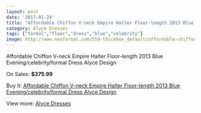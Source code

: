 ```yaml
---
layout: post
date: '2017-01-24'
title: "Affordable Chiffon V-neck Empire Halter Floor-length 2013 Blue Evening/celebrity/formal Dress Alyce Design"
category: Alyce Dresses
tags: ["formal","floor","dress","blue","celebrity"]
image: http://www.neoformal.com/559-thickbox_default/affordable-chiffon-v-neck-empire-halter-floor-length-2013-blue-evening-celebrity-formal-dress-alyce-design.jpg
---
```

Affordable Chiffon V-neck Empire Halter Floor-length 2013 Blue Evening/celebrity/formal Dress Alyce Design

On Sales: **$375.99**
<a href="https://www.neoformal.com/en/alyce-dresses/197-affordable-chiffon-v-neck-empire-halter-floor-length-2013-blue-evening-celebrity-formal-dress-alyce-design.html"><amp-img layout="responsive" width="600" height="600" src="//www.neoformal.com/559-thickbox_default/affordable-chiffon-v-neck-empire-halter-floor-length-2013-blue-evening-celebrity-formal-dress-alyce-design.jpg" alt="Affordable Chiffon V-neck Empire Halter Floor-length 2013 Blue Evening/celebrity/formal Dress Alyce Design 0" /></a>
<a href="https://www.neoformal.com/en/alyce-dresses/197-affordable-chiffon-v-neck-empire-halter-floor-length-2013-blue-evening-celebrity-formal-dress-alyce-design.html"><amp-img layout="responsive" width="600" height="600" src="//www.neoformal.com/561-thickbox_default/affordable-chiffon-v-neck-empire-halter-floor-length-2013-blue-evening-celebrity-formal-dress-alyce-design.jpg" alt="Affordable Chiffon V-neck Empire Halter Floor-length 2013 Blue Evening/celebrity/formal Dress Alyce Design 1" /></a>
<a href="https://www.neoformal.com/en/alyce-dresses/197-affordable-chiffon-v-neck-empire-halter-floor-length-2013-blue-evening-celebrity-formal-dress-alyce-design.html"><amp-img layout="responsive" width="600" height="600" src="//www.neoformal.com/560-thickbox_default/affordable-chiffon-v-neck-empire-halter-floor-length-2013-blue-evening-celebrity-formal-dress-alyce-design.jpg" alt="Affordable Chiffon V-neck Empire Halter Floor-length 2013 Blue Evening/celebrity/formal Dress Alyce Design 2" /></a>

Buy it: [Affordable Chiffon V-neck Empire Halter Floor-length 2013 Blue Evening/celebrity/formal Dress Alyce Design](https://www.neoformal.com/en/alyce-dresses/197-affordable-chiffon-v-neck-empire-halter-floor-length-2013-blue-evening-celebrity-formal-dress-alyce-design.html "Affordable Chiffon V-neck Empire Halter Floor-length 2013 Blue Evening/celebrity/formal Dress Alyce Design")

View more: [Alyce Dresses](https://www.neoformal.com/en/3-alyce-dresses "Alyce Dresses")